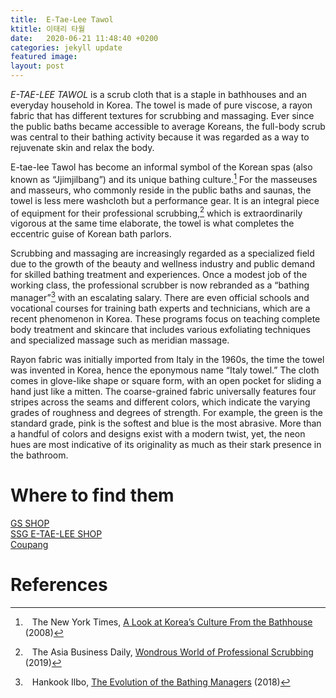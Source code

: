 ```yaml
---
title:  E-Tae-Lee Tawol
ktitle: 이태리 타월
date:   2020-06-21 11:48:40 +0200
categories: jekyll update
featured image:
layout: post
---
```


*E-TAE-LEE TAWOL* is a scrub cloth that is a staple in bathhouses and an everyday household in Korea. The towel is made of pure viscose, a rayon fabric that has different textures for scrubbing and massaging. Ever since the public baths became accessible to average Koreans, the full-body scrub was central to their bathing activity because it was regarded as a way to rejuvenate skin and relax the body.

E-tae-lee Tawol has become an informal symbol of the Korean spas (also known as “Jjimjilbang”) and its unique bathing culture.[^1] For the masseuses and masseurs, who commonly reside in the public baths and saunas, the towel is less mere washcloth but a performance gear. It is an integral piece of equipment for their professional scrubbing,[^2] which is extraordinarily vigorous at the same time elaborate, the towel is what completes the eccentric guise of Korean bath parlors.

Scrubbing and massaging are increasingly regarded as a specialized field due to the growth of the beauty and wellness industry and public demand for skilled bathing treatment and experiences. Once a modest job of the working class, the professional scrubber is now rebranded as a “bathing manager”[^3] with an escalating salary. There are even official schools and vocational courses for training bath experts and technicians, which are a recent phenomenon in Korea. These programs focus on teaching complete body treatment and skincare that includes various exfoliating techniques and specialized massage such as meridian massage.

Rayon fabric was initially imported from Italy in the 1960s, the time the towel was invented in Korea, hence the eponymous name “Italy towel.” The cloth comes in glove-like shape or square form, with an open pocket for sliding a hand just like a mitten. The coarse-grained fabric universally features four stripes across the seams and different colors, which indicate the varying grades of roughness and degrees of strength. For example, the green is the standard grade, pink is the softest and blue is the most abrasive. More than a handful of colors and designs exist with a modern twist, yet, the neon hues are most indicative of its originality as much as their stark presence in the bathroom.

# Where to find them
[GS SHOP](https://www.gsshop.com/shop/search/main.gs?tq=이태리타올&lseq=399079)  
[SSG E-TAE-LEE SHOP](http://www.ssg.com/plan/planShop.ssg?dispCmptId=6000279419)  
[Coupang](https://www.coupang.com/vp/products/69681360?itemId=233326000&vendorItemId=3318733315&q=정준산업요술때밀이장갑&itemsCount=36&searchId=d27040ce3e234b39afb1e588720cf566&rank=16&isAddedCart=)



# References
[^1]: &ensp; The New York Times, [A Look at Korea’s Culture From the Bathhouse](https://www.nytimes.com/2014/02/09/travel/a-look-at-koreas-culture-from-the-bathhouse.html) (2008)
[^2]: &ensp; The Asia Business Daily, [Wondrous World of Professional Scrubbing](https://www.asiae.co.kr/article/2019032119010449140) (2019)
[^3]: &ensp; Hankook Ilbo, [The Evolution of the Bathing Managers](https://www.hankookilbo.com/News/Read/201802101873970221) (2018)